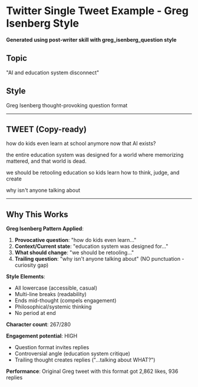# Twitter Single Tweet Example - Greg Isenberg Style

**Generated using post-writer skill with greg_isenberg_question style**

## Topic
"AI and education system disconnect"

## Style
Greg Isenberg thought-provoking question format

---

## TWEET (Copy-ready)

how do kids even learn at school anymore now that AI exists?

the entire education system was designed for a world where memorizing mattered, and that world is dead.

we should be retooling education so kids learn how to think, judge, and create

why isn't anyone talking about

---

## Why This Works

**Greg Isenberg Pattern Applied**:
1. **Provocative question**: "how do kids even learn..."
2. **Context/Current state**: "education system was designed for..."
3. **What should change**: "we should be retooling..."
4. **Trailing question**: "why isn't anyone talking about" (NO punctuation - curiosity gap)

**Style Elements**:
- All lowercase (accessible, casual)
- Multi-line breaks (readability)
- Ends mid-thought (compels engagement)
- Philosophical/systemic thinking
- No period at end

**Character count**: 267/280

**Engagement potential**: HIGH
- Question format invites replies
- Controversial angle (education system critique)
- Trailing thought creates replies ("...talking about WHAT?")

**Performance**: Original Greg tweet with this format got 2,862 likes, 936 replies
